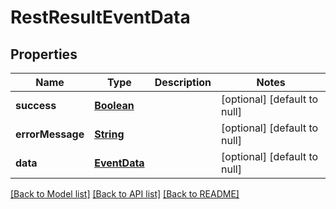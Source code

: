 # RestResultEventData
## Properties

Name | Type | Description | Notes
------------ | ------------- | ------------- | -------------
**success** | [**Boolean**](boolean.md) |  | [optional] [default to null]
**errorMessage** | [**String**](string.md) |  | [optional] [default to null]
**data** | [**EventData**](EventData.md) |  | [optional] [default to null]

[[Back to Model list]](../README.md#documentation-for-models) [[Back to API list]](../README.md#documentation-for-api-endpoints) [[Back to README]](../README.md)

